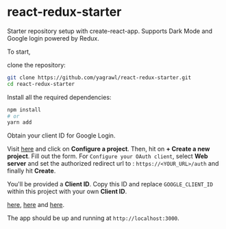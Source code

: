 # react-redux-starter

Starter repository setup with create-react-app. Supports Dark Mode and Google
login powered by Redux.

To start,

clone the repository:

```bash
git clone https://github.com/yagrawl/react-redux-starter.git
cd react-redux-starter
```

Install all the required dependencies:

```bash
npm install
# or
yarn add
```

Obtain your client ID for Google Login.

Visit [here](https://developers.google.com/identity/sign-in/web/sign-in) and click on **Configure a project**. Then, hit on **+ Create a new project**. Fill out the form. For `Configure your OAuth client`, select **Web server** and set the authorized redirect url to : `https://<YOUR_URL>/auth` and finally hit **Create**.

You'll be provided a **Client ID**. Copy this ID and replace `GOOGLE_CLIENT_ID` within this project with your own **Client ID**.

[here](https://github.com/yagrawl/react-redux-starter/blob/master/src/index.js#L2), [here](https://github.com/yagrawl/react-redux-starter/blob/master/src/index.js#L2) and [here](https://github.com/yagrawl/react-redux-starter/blob/master/src/index.js#L2).

The app should be up and running at `http://localhost:3000`.

